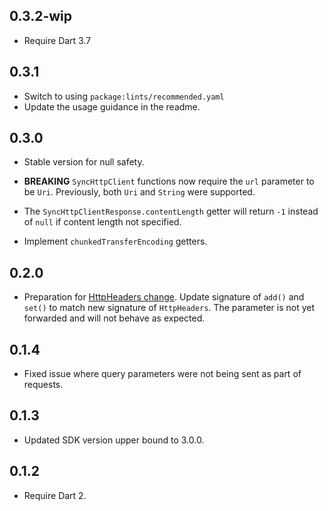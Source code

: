 ## 0.3.2-wip

* Require Dart 3.7

## 0.3.1

* Switch to using `package:lints/recommended.yaml`
* Update the usage guidance in the readme.

## 0.3.0

* Stable version for null safety.

* **BREAKING** `SyncHttpClient` functions now require the `url` parameter to be
  `Uri`. Previously, both `Uri` and `String` were supported.

* The `SyncHttpClientResponse.contentLength` getter will return `-1` instead of
  `null` if content length not specified.

* Implement `chunkedTransferEncoding` getters.

## 0.2.0

* Preparation for [HttpHeaders change]. Update signature of `add()`
  and `set()` to match new signature of `HttpHeaders`. The
  parameter is not yet forwarded and will not behave as expected.

  [HttpHeaders change]: https://github.com/dart-lang/sdk/issues/39657

## 0.1.4

* Fixed issue where query parameters were not being sent as part of requests.

## 0.1.3

* Updated SDK version upper bound to 3.0.0.

## 0.1.2

* Require Dart 2.
